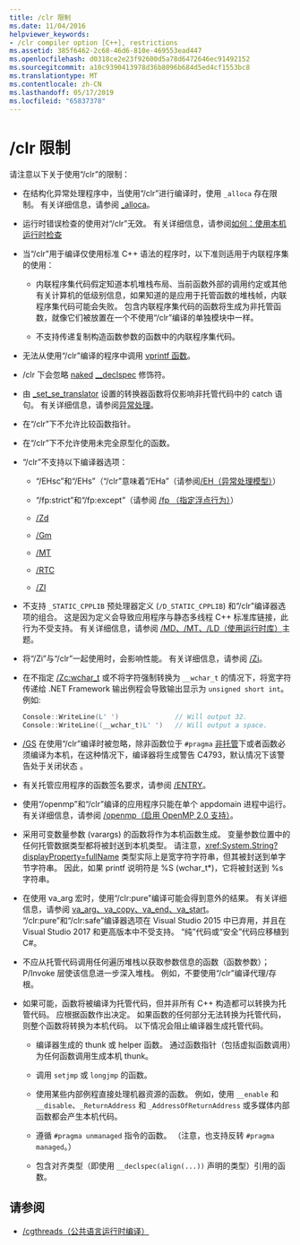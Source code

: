 ```yaml
---
title: /clr 限制
ms.date: 11/04/2016
helpviewer_keywords:
- /clr compiler option [C++], restrictions
ms.assetid: 385f6462-2c68-46d6-810e-469553ead447
ms.openlocfilehash: d0318ce2e23f92600d5a78d6472646ec91492152
ms.sourcegitcommit: a10c9390413978d36b8096b684d5ed4cf1553bc8
ms.translationtype: MT
ms.contentlocale: zh-CN
ms.lasthandoff: 05/17/2019
ms.locfileid: "65837378"
---
```

# <a name="clr-restrictions"></a>/clr 限制

请注意以下关于使用“/clr”的限制：

- 在结构化异常处理程序中，当使用“/clr”进行编译时，使用 `_alloca` 存在限制。 有关详细信息，请参阅 [_alloca](../../c-runtime-library/reference/alloca.md)。

- 运行时错误检查的使用对“/clr”无效。 有关详细信息，请参阅[如何：使用本机运行时检查](/visualstudio/debugger/how-to-use-native-run-time-checks)

- 当“/clr”用于编译仅使用标准 C++ 语法的程序时，以下准则适用于内联程序集的使用：

  - 内联程序集代码假定知道本机堆栈布局、当前函数外部的调用约定或其他有关计算机的低级别信息，如果知道的是应用于托管函数的堆栈帧，内联程序集代码可能会失败。 包含内联程序集代码的函数将生成为非托管函数，就像它们被放置在一个不使用“/clr”编译的单独模块中一样。

  - 不支持传递复制构造函数参数的函数中的内联程序集代码。

- 无法从使用“/clr”编译的程序中调用 [vprintf 函数](../../c-runtime-library/vprintf-functions.md)。

- /clr 下会忽略 [naked](../../cpp/naked-cpp.md) [__declspec](../../cpp/declspec.md) 修饰符。

- 由 [_set_se_translator](../../c-runtime-library/reference/set-se-translator.md) 设置的转换器函数将仅影响非托管代码中的 catch 语句。 有关详细信息，请参阅[异常处理](../../extensions/exception-handling-cpp-component-extensions.md)。

- 在“/clr”下不允许比较函数指针。

- 在“/clr”下不允许使用未完全原型化的函数。

- “/clr”不支持以下编译器选项：

  - “/EHsc”和“/EHs”（“/clr”意味着“/EHa”（请参阅[/EH（异常处理模型）](eh-exception-handling-model.md)）

  - “/fp:strict”和“/fp:except”（请参阅 [/fp （指定浮点行为）](fp-specify-floating-point-behavior.md)）

  - [/Zd](z7-zi-zi-debug-information-format.md)

  - [/Gm](gm-enable-minimal-rebuild.md)

  - [/MT](md-mt-ld-use-run-time-library.md)

  - [/RTC](rtc-run-time-error-checks.md)

  - [/ZI](z7-zi-zi-debug-information-format.md)

- 不支持 `_STATIC_CPPLIB` 预处理器定义 (`/D_STATIC_CPPLIB`) 和“/clr”编译器选项的组合。 这是因为定义会导致应用程序与静态多线程 C++ 标准库链接，此行为不受支持。 有关详细信息，请参阅 [/MD、/MT、/LD（使用运行时库）](md-mt-ld-use-run-time-library.md)主题。

- 将“/Zi”与“/clr”一起使用时，会影响性能。 有关详细信息，请参阅 [/Zi](z7-zi-zi-debug-information-format.md)。

- 在不指定 [/Zc:wchar_t](zc-wchar-t-wchar-t-is-native-type.md) 或不将字符强制转换为 `__wchar_t` 的情况下，将宽字符传递给 .NET Framework 输出例程会导致输出显示为 `unsigned short int`。 例如:

    ```cpp
    Console::WriteLine(L' ')              // Will output 32.
    Console::WriteLine((__wchar_t)L' ')   // Will output a space.
    ```

- [/GS](gs-buffer-security-check.md) 在使用“/clr”编译时被忽略，除非函数位于 `#pragma` [非托管](../../preprocessor/managed-unmanaged.md)下或者函数必须编译为本机，在这种情况下，编译器将生成警告 C4793，默认情况下该警告处于关闭状态 。

- 有关托管应用程序的函数签名要求，请参阅 [/ENTRY](entry-entry-point-symbol.md)。

- 使用“/openmp”和“/clr”编译的应用程序只能在单个 appdomain 进程中运行。  有关详细信息，请参阅 [/openmp（启用 OpenMP 2.0 支持）](openmp-enable-openmp-2-0-support.md)。

- 采用可变数量参数 (varargs) 的函数将作为本机函数生成。 变量参数位置中的任何托管数据类型都将被封送到本机类型。 请注意，<xref:System.String?displayProperty=fullName> 类型实际上是宽字符字符串，但其被封送到单字节字符串。 因此，如果 printf 说明符是 %S (wchar_t*)，它将被封送到 %s 字符串。

- 在使用 va_arg 宏时，使用“/clr:pure”编译可能会得到意外的结果。 有关详细信息，请参阅 [va_arg、va_copy、va_end、va_start](../../c-runtime-library/reference/va-arg-va-copy-va-end-va-start.md)。 “/clr:pure”和“/clr:safe”编译器选项在 Visual Studio 2015 中已弃用，并且在 Visual Studio 2017 和更高版本中不受支持。 “纯”代码或“安全”代码应移植到 C#。

- 不应从托管代码调用任何遍历堆栈以获取参数信息的函数（函数参数）；P/Invoke 层使该信息进一步深入堆栈。  例如，不要使用“/clr”编译代理/存根。

- 如果可能，函数将被编译为托管代码，但并非所有 C++ 构造都可以转换为托管代码。  应根据函数作出决定。 如果函数的任何部分无法转换为托管代码，则整个函数将转换为本机代码。 以下情况会阻止编译器生成托管代码。

  - 编译器生成的 thunk 或 helper 函数。 通过函数指针（包括虚拟函数调用）为任何函数调用生成本机 thunk。

  - 调用 `setjmp` 或 `longjmp` 的函数。

  - 使用某些内部例程直接处理机器资源的函数。 例如，使用 `__enable` 和 `__disable`、`_ReturnAddress` 和 `_AddressOfReturnAddress` 或多媒体内部函数都会产生本机代码。

  - 遵循 `#pragma unmanaged` 指令的函数。 （注意，也支持反转 `#pragma managed`。）

  - 包含对齐类型（即使用 `__declspec(align(...))` 声明的类型）引用的函数。

## <a name="see-also"></a>请参阅

- [/cgthreads（公共语言运行时编译）](clr-common-language-runtime-compilation.md)
